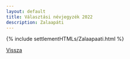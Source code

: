 ```yaml
---
layout: default
title: Választási névjegyzék 2022
description: Zalaapáti
---
```


{% include settlementHTMLs/Zalaapaati.html %}

[Vissza](./)